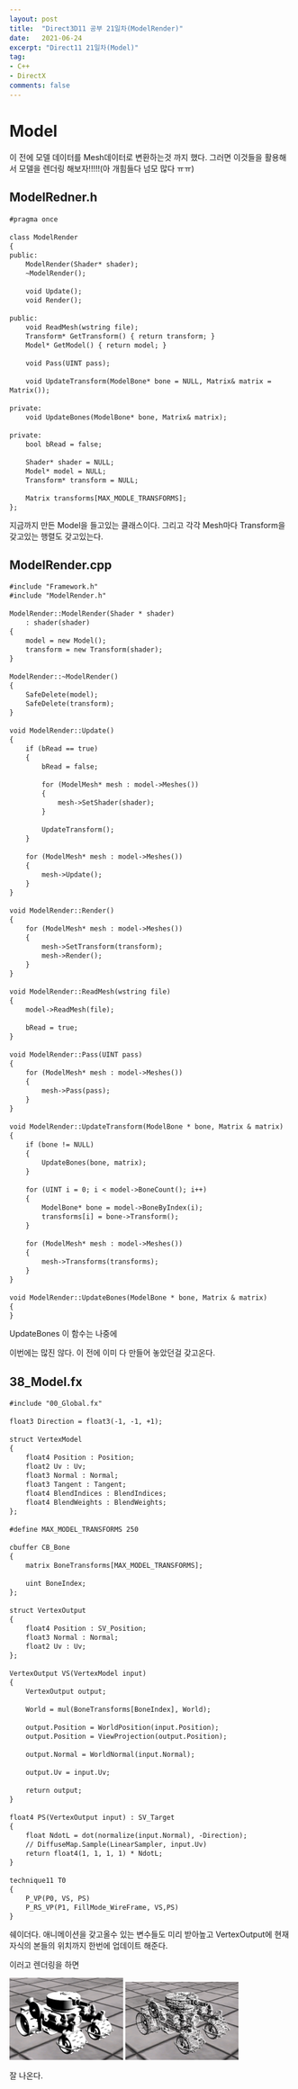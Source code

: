 ```yaml
---
layout: post
title:  "Direct3D11 공부 21일차(ModelRender)"
date:   2021-06-24
excerpt: "Direct11 21일차(Model)"
tag:
- C++
- DirectX
comments: false
---
```


# Model
이 전에 모델 데이터를 Mesh데이터로 변환하는것 까지 했다. 그러면 이것들을 활용해서 모델을 렌더링 해보자!!!!!(아 개힘들다 넘모 많다 ㅠㅠ)

## ModelRedner.h
```
#pragma once

class ModelRender
{
public:
	ModelRender(Shader* shader);	
	~ModelRender();

	void Update();
	void Render();

public:
	void ReadMesh(wstring file);
	Transform* GetTransform() { return transform; }
	Model* GetModel() { return model; }

	void Pass(UINT pass);

	void UpdateTransform(ModelBone* bone = NULL, Matrix& matrix = Matrix());

private:
	void UpdateBones(ModelBone* bone, Matrix& matrix);

private:
	bool bRead = false;

	Shader* shader = NULL;
	Model* model = NULL;
	Transform* transform = NULL;

	Matrix transforms[MAX_MODLE_TRANSFORMS];
};
```
지금까지 만든 Model을 들고있는 클래스이다. 그리고 각각 Mesh마다 Transform을 갖고있는 행렬도 갖고있는다.

## ModelRender.cpp
```
#include "Framework.h"
#include "ModelRender.h"

ModelRender::ModelRender(Shader * shader)
	: shader(shader)
{
	model = new Model();
	transform = new Transform(shader);
}

ModelRender::~ModelRender()
{
	SafeDelete(model);
	SafeDelete(transform);
}

void ModelRender::Update()
{
	if (bRead == true)
	{
		bRead = false;

		for (ModelMesh* mesh : model->Meshes())
		{
			mesh->SetShader(shader);
		}

		UpdateTransform();
	}

	for (ModelMesh* mesh : model->Meshes())
	{
		mesh->Update();
	}
}

void ModelRender::Render()
{
	for (ModelMesh* mesh : model->Meshes())
	{
		mesh->SetTransform(transform);
		mesh->Render();
	}
}

void ModelRender::ReadMesh(wstring file)
{
	model->ReadMesh(file);

	bRead = true;
}

void ModelRender::Pass(UINT pass)
{
	for (ModelMesh* mesh : model->Meshes())
	{
		mesh->Pass(pass);
	}
}

void ModelRender::UpdateTransform(ModelBone * bone, Matrix & matrix)
{
	if (bone != NULL)
	{
		UpdateBones(bone, matrix);
	}

	for (UINT i = 0; i < model->BoneCount(); i++)
	{
		ModelBone* bone = model->BoneByIndex(i);
		transforms[i] = bone->Transform();
	}

	for (ModelMesh* mesh : model->Meshes())
	{
		mesh->Transforms(transforms);
	}
}

void ModelRender::UpdateBones(ModelBone * bone, Matrix & matrix)
{
}
```
UpdateBones 이 함수는 나중에

이번에는 많진 않다. 이 전에 이미 다 만들어 놓았던걸 갖고온다.

## 38_Model.fx
```
#include "00_Global.fx"

float3 Direction = float3(-1, -1, +1);

struct VertexModel
{
    float4 Position : Position;
    float2 Uv : Uv;
    float3 Normal : Normal;
    float3 Tangent : Tangent;
    float4 BlendIndices : BlendIndices;
    float4 BlendWeights : BlendWeights;
};

#define MAX_MODEL_TRANSFORMS 250

cbuffer CB_Bone
{
    matrix BoneTransforms[MAX_MODEL_TRANSFORMS];
    
    uint BoneIndex;
};

struct VertexOutput
{
    float4 Position : SV_Position;
    float3 Normal : Normal;
    float2 Uv : Uv;
};

VertexOutput VS(VertexModel input)
{
	VertexOutput output;
    
    World = mul(BoneTransforms[BoneIndex], World);    

    output.Position = WorldPosition(input.Position);
    output.Position = ViewProjection(output.Position);    
	
    output.Normal = WorldNormal(input.Normal);
    
    output.Uv = input.Uv;
    
	return output;
}

float4 PS(VertexOutput input) : SV_Target
{
    float NdotL = dot(normalize(input.Normal), -Direction);
    // DiffuseMap.Sample(LinearSampler, input.Uv)
    return float4(1, 1, 1, 1) * NdotL;
}

technique11 T0
{
    P_VP(P0, VS, PS)
    P_RS_VP(P1, FillMode_WireFrame, VS,PS)
}
``` 
쉐이더다.
애니메이션을 갖고올수 있는 변수들도 미리 받아높고 VertexOutput에 현재 자식의 본들의 위치까지 한번에 업데이트 해준다.

이러고 렌더링을 하면

<img src = "../assets/img/project/d3dx/day21/tank.PNG" width="40%">

<img src = "../assets/img/project/d3dx/day21/tank_wire.PNG" width="40%">

잘 나온다.